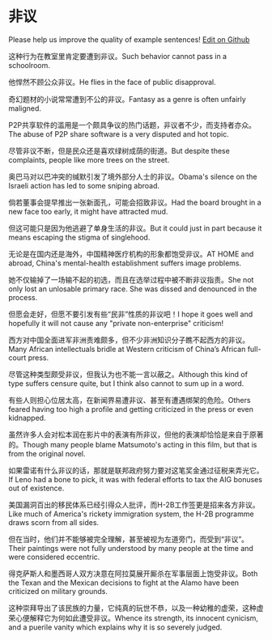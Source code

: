 # 非议

Please help us improve the quality of example sentences! [Edit on Github](https://github.com/jiyushe/jiyu-example-sentence-source/blob/main/chinese/feiyi.md)

<p><span class="chinese">这种行为在教室里肯定要遭到非议。</span><span class="english">Such behavior cannot pass in a schoolroom.</span></p>

<p><span class="chinese">他悍然不顾公众非议。</span><span class="english">He flies in the face of public disapproval.</span></p>

<p><span class="chinese">奇幻题材的小说常常遭到不公的非议。</span><span class="english">Fantasy as a genre is often unfairly maligned.</span></p>

<p><span class="chinese">P2P共享软件的滥用是一个颇具争议的热门话题，非议者不少，而支持者亦众。</span><span class="english">The abuse of P2P share software is a very disputed and hot topic.</span></p>

<p><span class="chinese">尽管非议不断，但是民众还是喜欢绿树成荫的街道。</span><span class="english">But despite these complaints, people like more trees on the street.</span></p>

<p><span class="chinese">奥巴马对以巴冲突的缄默引发了境外部分人士的非议。</span><span class="english">Obama's silence on the Israeli action has led to some sniping abroad.</span></p>

<p><span class="chinese">倘若董事会提早推出一张新面孔，可能会招致非议。</span><span class="english">Had the board brought in a new face too early, it might have attracted mud.</span></p>

<p><span class="chinese">但这可能只是因为他逃避了单身生活的非议。</span><span class="english">But it could just in part because it means escaping the stigma of singlehood.</span></p>

<p><span class="chinese">无论是在国内还是海外，中国精神医疗机构的形象都饱受非议。</span><span class="english">AT HOME and abroad, China's mental-health establishment suffers image problems.</span></p>

<p><span class="chinese">她不仅输掉了一场输不起的初选，而且在选举过程中被不断非议指责。</span><span class="english">She not only lost an unlosable primary race. She was dissed and denounced in the process.</span></p>

<p><span class="chinese">但愿会走好，但愿不要引发有些“民非”性质的非议吧！</span><span class="english">I hope it goes well and hopefully it will not cause any "private non-enterprise" criticism!</span></p>

<p><span class="chinese">西方对中国全面进军非洲责难颇多，但不少非洲知识分子瞧不起西方的非议。</span><span class="english">Many African intellectuals bridle at Western criticism of China’s African full-court press.</span></p>

<p><span class="chinese">尽管这种类型颇受非议，但我认为也不能一言以蔽之。</span><span class="english">Although this kind of type suffers censure quite, but I think also cannot to sum up in a word.</span></p>

<p><span class="chinese">有些人则担心位居太高，在新闻界易遭非议、甚至有遭遇绑架的危险。</span><span class="english">Others feared having too high a profile and getting criticized in the press or even kidnapped.</span></p>

<p><span class="chinese">虽然许多人会对松本润在影片中的表演有所非议，但他的表演却恰恰是来自于原著的。</span><span class="english">Though many people blame Matsumoto's acting in this film, but that is from the original novel.</span></p>

<p><span class="chinese">如果雷诺有什么非议的话，那就是联邦政府努力要对这笔奖金通过征税来弄光它。</span><span class="english">If Leno had a bone to pick, it was with federal efforts to tax the AIG bonuses out of existence.</span></p>

<p><span class="chinese">美国漏洞百出的移民体系已经引得众人批评，而H-2B工作签更是招来各方非议。</span><span class="english">Like much of America's rickety immigration system, the H-2B programme draws scorn from all sides.</span></p>

<p><span class="chinese">但在当时，他们并不能够被完全理解，甚至被视为左道旁门，而受到“非议”。</span><span class="english">Their paintings were not fully understood by many people at the time and were considered eccentric.</span></p>

<p><span class="chinese">得克萨斯人和墨西哥人双方决意在阿拉莫展开厮杀在军事层面上饱受非议。</span><span class="english">Both the Texan and the Mexican decisions to fight at the Alamo have been criticized on military grounds.</span></p>

<p><span class="chinese">这种崇拜导出了该民族的力量，它纯真的玩世不恭，以及一种幼稚的虚荣，这种虚荣心便解释它为何如此遭受非议。</span><span class="english">Whence its strength, its innocent cynicism, and a puerile vanity which explains why it is so severely judged.</span></p>

